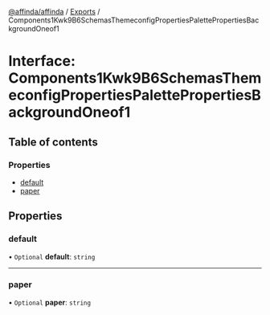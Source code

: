 [@affinda/affinda](../README.md) / [Exports](../modules.md) / Components1Kwk9B6SchemasThemeconfigPropertiesPalettePropertiesBackgroundOneof1

# Interface: Components1Kwk9B6SchemasThemeconfigPropertiesPalettePropertiesBackgroundOneof1

## Table of contents

### Properties

- [default](Components1Kwk9B6SchemasThemeconfigPropertiesPalettePropertiesBackgroundOneof1.md#default)
- [paper](Components1Kwk9B6SchemasThemeconfigPropertiesPalettePropertiesBackgroundOneof1.md#paper)

## Properties

### default

• `Optional` **default**: `string`

___

### paper

• `Optional` **paper**: `string`
